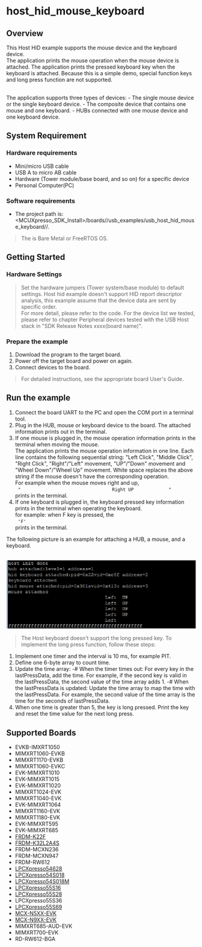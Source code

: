 # host_hid_mouse_keyboard



## Overview

This Host HID example supports the mouse device and the keyboard device. 
<br> The application prints the mouse operation when the mouse device is attached.
The application prints the pressed keyboard key when the keyboard is attached. 
Because this is a simple demo, special function keys and long press function are not supported.

<br> The application supports three types of devices:
    - The single mouse device or the single keyboard device.
    - The composite device that contains one mouse and one keyboard.
    - HUBs connected with one mouse device and one keyboard device.

## System Requirement

### Hardware requirements

- Mini/micro USB cable
- USB A to micro AB cable
- Hardware (Tower module/base board, and so on) for a specific device
- Personal Computer(PC)


### Software requirements

- The project path is: 
<br> <MCUXpresso_SDK_Install>/boards/<board>/usb_examples/usb_host_hid_mouse_keyboard/<rtos>/<toolchain>.
> The <rtos> is Bare Metal or FreeRTOS OS.


## Getting Started

### Hardware Settings

> Set the hardware jumpers (Tower system/base module) to default settings.
> Host hid example doesn't support HID report descriptor analysis, this example assume that the device data are sent by specific order. 
      <br> For more detail, please refer to the code. For the device list we tested,
      <br> please refer to chapter Peripheral devices tested with the USB Host stack in "SDK Release Notes xxxx(board name)".


### Prepare the example 

1.  Download the program to the target board.
2.  Power off the target board and power on again.
3.  Connect devices to the board.

> For detailed instructions, see the appropriate board User's Guide.

## Run the example

1.  Connect the board UART to the PC and open the COM port in a terminal tool.
2.  Plug in the HUB, mouse or keyboard device to the board. The attached information prints out in the terminal.
3.  If one mouse is plugged in, the mouse operation information prints in the terminal when moving the mouse.
    <br> The application prints the mouse operation information in one line. Each line contains the following sequential string: 
    "Left Click", "Middle Click", "Right Click", "Right"/"Left" movement, "UP"/"Down" movement and "Wheel Down"/"Wheel Up" movement.
    White space replaces the above string if the mouse doesn't have the corresponding operation.
    <br> For example when the mouse moves right and up, 
    <br> ``` "                                  Right UP             "```
    <br> prints in the terminal.
4.  If one keyboard is plugged in, the keyboard pressed key information prints in the terminal when operating the keyboard.
    <br> for example: when F key is pressed, the
    <br> ``` 'F'```
    <br> prints in the terminal.

The following picture is an example for attaching a HUB, a mouse, and a keyboard.

<br>![Attach one hub, one mouse and one keyboard](host_hid_mouse_keyboard_output.jpg "Attach one hub, one mouse and one keyboard")

> The Host keyboard doesn't support the long pressed key. To implement the long press function, follow these steps:
1. Implement one timer and the interval is 10 ms, for example PIT.
2. Define one 6-byte array to count time.
3. Update the time array:
    -# When the timer times out: For every key in the lastPressData, add the time. 
	For example, if the second key is valid in the lastPressData, the second value of the time array adds 1.
    -# When the lastPressData is updated: Update the time array to map the time with the lastPressData. 
	For example, the second value of the time array is the time for the seconds of lastPressData.
4. When one time is greater than 5, the key is long pressed. Print the key and reset the time value for the next long press.

## Supported Boards
- EVKB-IMXRT1050
- MIMXRT1060-EVKB
- MIMXRT1170-EVKB
- MIMXRT1060-EVKC
- EVK-MIMXRT1010
- EVK-MIMXRT1015
- EVK-MIMXRT1020
- MIMXRT1024-EVK
- MIMXRT1040-EVK
- EVK-MIMXRT1064
- MIMXRT1160-EVK
- MIMXRT1180-EVK
- EVK-MIMXRT595
- EVK-MIMXRT685
- [FRDM-K22F](../../_boards/frdmk22f/usb_examples/usb_host_hid_mouse_keyboard/example_board_readme.md)
- [FRDM-K32L2A4S](../../_boards/frdmk32l2a4s/usb_examples/usb_host_hid_mouse_keyboard/example_board_readme.md)
- FRDM-MCXN236
- FRDM-MCXN947
- FRDM-RW612
- [LPCXpresso54628](../../_boards/lpcxpresso54628/usb_examples/usb_host_hid_mouse_keyboard/example_board_readme.md)
- [LPCXpresso54S018](../../_boards/lpcxpresso54s018/usb_examples/usb_host_hid_mouse_keyboard/example_board_readme.md)
- [LPCXpresso54S018M](../../_boards/lpcxpresso54s018m/usb_examples/usb_host_hid_mouse_keyboard/example_board_readme.md)
- [LPCXpresso55S16](../../_boards/lpcxpresso55s16/usb_examples/usb_host_hid_mouse_keyboard/example_board_readme.md)
- [LPCXpresso55S28](../../_boards/lpcxpresso55s28/usb_examples/usb_host_hid_mouse_keyboard/example_board_readme.md)
- LPCXpresso55S36
- [LPCXpresso55S69](../../_boards/lpcxpresso55s69/usb_examples/usb_host_hid_mouse_keyboard/example_board_readme.md)
- [MCX-N5XX-EVK](../../_boards/mcxn5xxevk/usb_examples/usb_host_hid_mouse_keyboard/example_board_readme.md)
- [MCX-N9XX-EVK](../../_boards/mcxn9xxevk/usb_examples/usb_host_hid_mouse_keyboard/example_board_readme.md)
- MIMXRT685-AUD-EVK
- MIMXRT700-EVK
- RD-RW612-BGA
